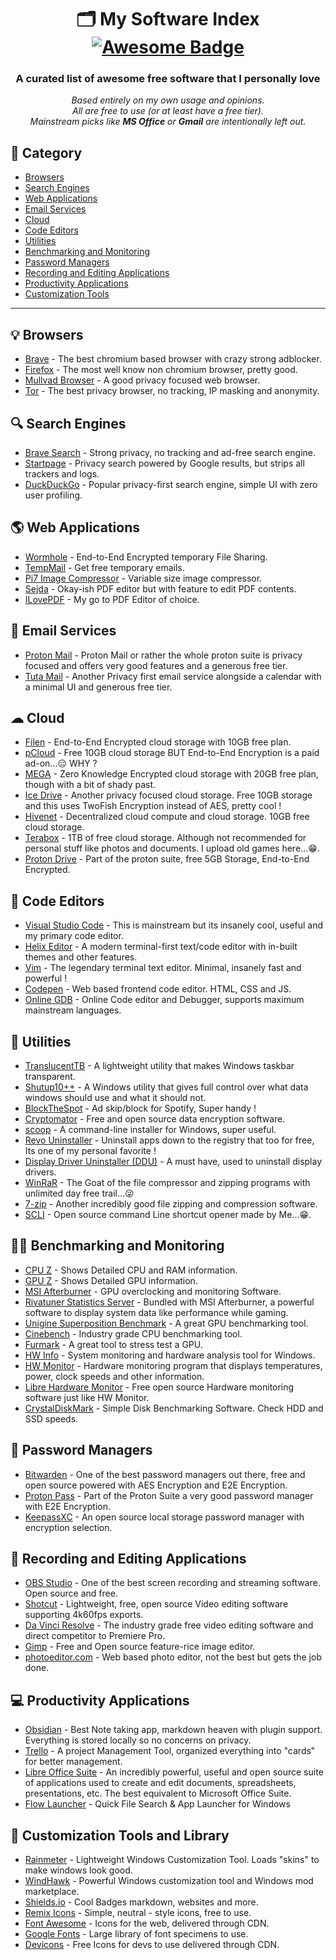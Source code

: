<h1 align="center">
  🗂️ My Software Index
  <br>
  <a href="https://github.com/sindresorhus/awesome">
    <img src="https://cdn.rawgit.com/sindresorhus/awesome/d7305f38d29fed78fa85652e3a63e154dd8e8829/media/badge.svg" alt="Awesome Badge"/>
  </a>
</h1>

<h3 align="center">A curated list of awesome free software that I personally love</h3>
<p align="center">
  <i>
    Based entirely on my own usage and opinions. <br>
    All are free to use (or at least have a free tier). <br>
    Mainstream picks like <b>MS Office</b> or <b>Gmail</b> are intentionally left out.
  </i>
</p>

## 🔺 Category

- [Browsers](#-browsers)
- [Search Engines](#-search-engines)
- [Web Applications](#-web-applications)
- [Email Services](#-email-services)
- [Cloud](#-cloud)
- [Code Editors](#-code-editors)
- [Utilities](#-utilities)
- [Benchmarking and Monitoring](#-benchmarking-and-monitoring)
- [Password Managers](#-password-managers)
- [Recording and Editing Applications](#-recording-and-editing-applications)
- [Productivity Applications](#-productivity-applications)
- [Customization Tools](#-customization-tools-and-library)

---

## 💡 Browsers

- [Brave](https://brave.com/) - The best chromium based browser with crazy strong adblocker.
- [Firefox](https://www.firefox.com/en-US/) - The most well know non chromium browser, pretty good.
- [Mullvad Browser](https://mullvad.net/en/browser) - A good privacy focused web browser.
- [Tor](https://www.torproject.org/) - The best privacy browser, no tracking, IP masking and anonymity.

## 🔍 Search Engines

- [Brave Search](search.brave.com) - Strong privacy, no tracking and ad-free search engine.
- [Startpage](https://www.startpage.com/) -  Privacy search powered by Google results, but strips all trackers and logs.
- [DuckDuckGo](https://duckduckgo.com/) - Popular privacy-first search engine, simple UI with zero user profiling.

## 🌎 Web Applications

- [Wormhole](https://wormhole.app/) - End-to-End Encrypted temporary File Sharing.
- [TempMail](https://temp-mail.org/en/) - Get free temporary emails.
- [Pi7 Image Compressor](https://image.pi7.org/compress-image-to-50kb) - Variable size image compressor.
- [Sejda](https://www.sejda.com/) - Okay-ish PDF editor but with feature to edit PDF contents.
- [ILovePDF](https://www.ilovepdf.com/) - My go to PDF Editor of choice.

## 📧 Email Services

- [Proton Mail](https://proton.me/) - Proton Mail or rather the whole proton suite is privacy focused and offers very good features and a generous free tier.
- [Tuta Mail](https://tuta.com/) - Another Privacy first email service alongside a calendar with a minimal UI and generous free tier.

## ☁ Cloud

- [Filen](https://filen.io/) - End-to-End Encrypted cloud storage with 10GB free plan.
- [pCloud](https://www.pcloud.com/) - Free 10GB cloud storage BUT End-to-End Encryption is a paid ad-on...😑 WHY ?
- [MEGA](https://mega.nz/) - Zero Knowledge Encrypted cloud storage with 20GB free plan, though with a bit of shady past.
- [Ice Drive](https://icedrive.net/) - Another privacy focused cloud storage. Free 10GB storage and this uses TwoFish Encryption instead of AES, pretty cool !
- [Hivenet](https://www.hivenet.com/) - Decentralized cloud compute and cloud storage. 10GB free cloud storage.
- [Terabox](https://terabox.com/) - 1TB of free cloud storage. Although not recommended for personal stuff like photos and documents. I upload old games here...😁.
- [Proton Drive](https://proton.me/drive) - Part of the proton suite, free 5GB Storage, End-to-End Encrypted.

## 📐 Code Editors

- [Visual Studio Code](https://code.visualstudio.com/) - This is mainstream but its insanely cool, useful and my primary code editor.
- [Helix Editor](https://helix-editor.com/) - A modern terminal-first text/code editor with in-built themes and other features.
- [Vim](https://www.vim.org/) - The legendary terminal text editor. Minimal, insanely fast and powerful !
- [Codepen](https://codepen.io/) - Web based frontend code editor. HTML, CSS and JS.
- [Online GDB](https://www.onlinegdb.com/) - Online Code editor and Debugger, supports maximum mainstream languages.

## 🔨 Utilities

- [TranslucentTB](https://translucenttb.github.io/) - A lightweight utility that makes Windows taskbar transparent.
- [Shutup10++](https://www.oo-software.com/en/shutup10) - A Windows utility that gives full control over what data windows should use and what it should not.
- [BlockTheSpot](https://github.com/mrpond/BlockTheSpot) - Ad skip/block for Spotify, Super handy !
- [Cryptomator](https://cryptomator.org/) - Free and open source data encryption software.
- [scoop](https://scoop.sh/) - A command-line installer for Windows, super useful.
- [Revo Uninstaller](https://www.revouninstaller.com/revo-uninstaller-free-download/) - Uninstall apps down to the registry that too for free, Its one of my personal favorite !
- [Display Driver Uninstaller (DDU)](https://www.guru3d.com/download/display-driver-uninstaller-download/) - A must have, used to uninstall display drivers.
- [WinRaR](https://www.win-rar.com/start.html?&L=0) - The Goat of the file compressor and zipping programs with unlimited day free trail...😜
- [7-zip](https://www.7-zip.org/) - Another incredibly good file zipping and compression software.
- [SCLI](https://github.com/nexus949/scli/releases/tag/v1.0) - Open source command Line shortcut opener made by Me...😁.

## 💪🏼 Benchmarking and Monitoring

- [CPU Z](https://www.cpuid.com/softwares/cpu-z.html) - Shows Detailed CPU and RAM information.
- [GPU Z](https://www.techpowerup.com/gpuz/) - Shows Detailed GPU information.
- [MSI Afterburner](https://www.msi.com/Landing/afterburner/graphics-cards) - GPU overclocking and monitoring Software.
- [Rivatuner Statistics Server](https://www.guru3d.com/download/rtss-rivatuner-statistics-server-download/) - Bundled with MSI Afterburner, a powerful software to display system data like performance while gaming.
- [Unigine Superposition Benchmark](https://benchmark.unigine.com/superposition) - A great GPU benchmarking tool.
- [Cinebench](https://www.maxon.net/en/downloads/cinebench-2024-downloads) - Industry grade CPU benchmarking tool.
- [Furmark](https://geeks3d.com/furmark/) - A great tool to stress test a GPU.
- [HW Info](https://www.hwinfo.com/) - System monitoring and hardware analysis tool for Windows.
- [HW Monitor](https://www.cpuid.com/softwares/hwmonitor.html) - Hardware monitoring program that displays temperatures, power, clock speeds and other information.
- [Libre Hardware Monitor](https://github.com/LibreHardwareMonitor/LibreHardwareMonitor) - Free open source Hardware monitoring software just like HW Monitor.
- [CrystalDiskMark](https://crystalmark.info/en/software/crystaldiskmark/) - Simple Disk Benchmarking Software. Check HDD and SSD speeds.

## 🔑 Password Managers

- [Bitwarden](https://bitwarden.com/) - One of the best password managers out there, free and open source powered with AES Encryption and E2E Encryption.
- [Proton Pass](https://proton.me/pass) - Part of the Proton Suite a very good password manager with E2E Encryption.
- [KeepassXC](https://keepassxc.org/) - An open source local storage password manager with encryption selection.

## 🎥 Recording and Editing Applications

- [OBS Studio](https://obsproject.com/) - One of the best screen recording and streaming software. Open source and free.
- [Shotcut](https://www.shotcut.org/) - Lightweight, free, open source Video editing software supporting 4k60fps exports.
- [Da Vinci Resolve](https://www.blackmagicdesign.com/in/products/davinciresolve) - The industry grade free video editing software and direct competitor to Premiere Pro.
- [Gimp](https://www.gimp.org/) - Free and Open source feature-rice image editor.
- [photoeditor.com](https://www.photoeditor.com/) - Web based photo editor, not the best but gets the job done.

## 💻 Productivity Applications

- [Obsidian](https://obsidian.md/) - Best Note taking app, markdown heaven with plugin support. Everything is stored locally so no concerns on privacy.
- [Trello](https://trello.com/) - A project Management Tool, organized everything into "cards" for better management.
- [Libre Office Suite](https://www.libreoffice.org/) - An incredibly powerful, useful and open source suite of applications used to create and edit documents, spreadsheets, presentations, etc. The best equivalent to Microsoft Office Suite.
- [Flow Launcher](https://www.flowlauncher.com/) - Quick File Search & App Launcher for Windows

## 🥪 Customization Tools and Library

- [Rainmeter](https://www.rainmeter.net/) - Lightweight Windows Customization Tool. Loads "skins" to make windows look good.
- [WindHawk](https://windhawk.net/) - Powerful Windows customization tool and Windows mod marketplace.
- [Shields.io](https://shields.io/) - Cool Badges markdown, websites and more.
- [Remix Icons](https://remixicon.com/) - Simple, neutral - style icons, free to use.
- [Font Awesome](https://fontawesome.com/) - Icons for the web, delivered through CDN.
- [Google Fonts](https://fonts.google.com/) - Large library of font specimens to use.
- [Devicons](https://devicon.dev/) - Free Icons for devs to use delivered through CDN.
